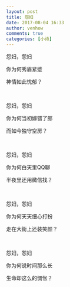 ```yaml
---
layout: post
title: 怨妇
date: 2017-08-04 16:33
author: venhow
comments: true
categories: [小诗]
---
```

怨妇，怨妇

你为何秀眉紧蹙

神情如此忧郁？

&nbsp;

怨妇，怨妇

你为何当初嫁错了郎

而如今独守空房？

&nbsp;

怨妇，怨妇

你为何白天里QQ聊

半夜里还用微信找？

&nbsp;

怨妇，怨妇

你为何天天细心打扮

走在大街上还装笑颜？

&nbsp;

怨妇，怨妇

你为何说时间那么长

生命却这么的惆怅？
